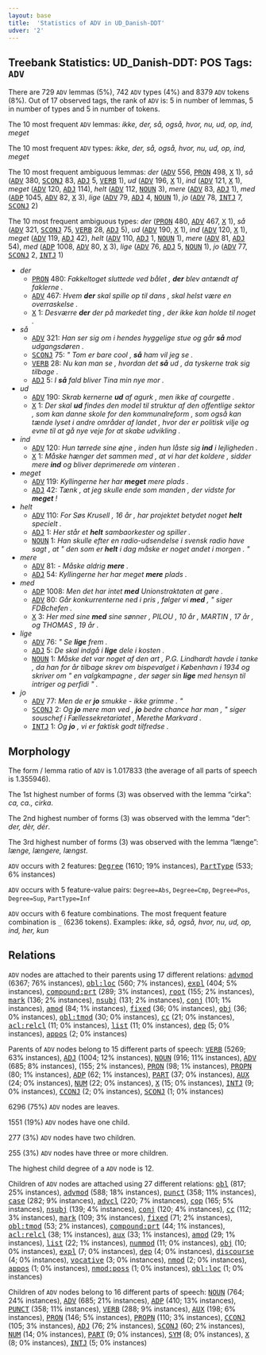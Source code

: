 ```yaml
---
layout: base
title:  'Statistics of ADV in UD_Danish-DDT'
udver: '2'
---
```


## Treebank Statistics: UD_Danish-DDT: POS Tags: `ADV`

There are 729 `ADV` lemmas (5%), 742 `ADV` types (4%) and 8379 `ADV` tokens (8%).
Out of 17 observed tags, the rank of `ADV` is: 5 in number of lemmas, 5 in number of types and 5 in number of tokens.

The 10 most frequent `ADV` lemmas: <em>ikke, der, så, også, hvor, nu, ud, op, ind, meget</em>

The 10 most frequent `ADV` types:  <em>ikke, der, så, også, hvor, nu, ud, op, ind, meget</em>

The 10 most frequent ambiguous lemmas: <em>der</em> (<tt><a href="da_ddt-pos-ADV.html">ADV</a></tt> 556, <tt><a href="da_ddt-pos-PRON.html">PRON</a></tt> 498, <tt><a href="da_ddt-pos-X.html">X</a></tt> 1), <em>så</em> (<tt><a href="da_ddt-pos-ADV.html">ADV</a></tt> 380, <tt><a href="da_ddt-pos-SCONJ.html">SCONJ</a></tt> 83, <tt><a href="da_ddt-pos-ADJ.html">ADJ</a></tt> 5, <tt><a href="da_ddt-pos-VERB.html">VERB</a></tt> 1), <em>ud</em> (<tt><a href="da_ddt-pos-ADV.html">ADV</a></tt> 196, <tt><a href="da_ddt-pos-X.html">X</a></tt> 1), <em>ind</em> (<tt><a href="da_ddt-pos-ADV.html">ADV</a></tt> 121, <tt><a href="da_ddt-pos-X.html">X</a></tt> 1), <em>meget</em> (<tt><a href="da_ddt-pos-ADV.html">ADV</a></tt> 120, <tt><a href="da_ddt-pos-ADJ.html">ADJ</a></tt> 114), <em>helt</em> (<tt><a href="da_ddt-pos-ADV.html">ADV</a></tt> 112, <tt><a href="da_ddt-pos-NOUN.html">NOUN</a></tt> 3), <em>mere</em> (<tt><a href="da_ddt-pos-ADV.html">ADV</a></tt> 83, <tt><a href="da_ddt-pos-ADJ.html">ADJ</a></tt> 1), <em>med</em> (<tt><a href="da_ddt-pos-ADP.html">ADP</a></tt> 1045, <tt><a href="da_ddt-pos-ADV.html">ADV</a></tt> 82, <tt><a href="da_ddt-pos-X.html">X</a></tt> 3), <em>lige</em> (<tt><a href="da_ddt-pos-ADV.html">ADV</a></tt> 79, <tt><a href="da_ddt-pos-ADJ.html">ADJ</a></tt> 4, <tt><a href="da_ddt-pos-NOUN.html">NOUN</a></tt> 1), <em>jo</em> (<tt><a href="da_ddt-pos-ADV.html">ADV</a></tt> 78, <tt><a href="da_ddt-pos-INTJ.html">INTJ</a></tt> 7, <tt><a href="da_ddt-pos-SCONJ.html">SCONJ</a></tt> 2)

The 10 most frequent ambiguous types:  <em>der</em> (<tt><a href="da_ddt-pos-PRON.html">PRON</a></tt> 480, <tt><a href="da_ddt-pos-ADV.html">ADV</a></tt> 467, <tt><a href="da_ddt-pos-X.html">X</a></tt> 1), <em>så</em> (<tt><a href="da_ddt-pos-ADV.html">ADV</a></tt> 321, <tt><a href="da_ddt-pos-SCONJ.html">SCONJ</a></tt> 75, <tt><a href="da_ddt-pos-VERB.html">VERB</a></tt> 28, <tt><a href="da_ddt-pos-ADJ.html">ADJ</a></tt> 5), <em>ud</em> (<tt><a href="da_ddt-pos-ADV.html">ADV</a></tt> 190, <tt><a href="da_ddt-pos-X.html">X</a></tt> 1), <em>ind</em> (<tt><a href="da_ddt-pos-ADV.html">ADV</a></tt> 120, <tt><a href="da_ddt-pos-X.html">X</a></tt> 1), <em>meget</em> (<tt><a href="da_ddt-pos-ADV.html">ADV</a></tt> 119, <tt><a href="da_ddt-pos-ADJ.html">ADJ</a></tt> 42), <em>helt</em> (<tt><a href="da_ddt-pos-ADV.html">ADV</a></tt> 110, <tt><a href="da_ddt-pos-ADJ.html">ADJ</a></tt> 1, <tt><a href="da_ddt-pos-NOUN.html">NOUN</a></tt> 1), <em>mere</em> (<tt><a href="da_ddt-pos-ADV.html">ADV</a></tt> 81, <tt><a href="da_ddt-pos-ADJ.html">ADJ</a></tt> 54), <em>med</em> (<tt><a href="da_ddt-pos-ADP.html">ADP</a></tt> 1008, <tt><a href="da_ddt-pos-ADV.html">ADV</a></tt> 80, <tt><a href="da_ddt-pos-X.html">X</a></tt> 3), <em>lige</em> (<tt><a href="da_ddt-pos-ADV.html">ADV</a></tt> 76, <tt><a href="da_ddt-pos-ADJ.html">ADJ</a></tt> 5, <tt><a href="da_ddt-pos-NOUN.html">NOUN</a></tt> 1), <em>jo</em> (<tt><a href="da_ddt-pos-ADV.html">ADV</a></tt> 77, <tt><a href="da_ddt-pos-SCONJ.html">SCONJ</a></tt> 2, <tt><a href="da_ddt-pos-INTJ.html">INTJ</a></tt> 1)


* <em>der</em>
  * <tt><a href="da_ddt-pos-PRON.html">PRON</a></tt> 480: <em>Fakkeltoget sluttede ved bålet , <b>der</b> blev antændt af faklerne .</em>
  * <tt><a href="da_ddt-pos-ADV.html">ADV</a></tt> 467: <em>Hvem <b>der</b> skal spille op til dans , skal helst være en overraskelse .</em>
  * <tt><a href="da_ddt-pos-X.html">X</a></tt> 1: <em>Desværre <b>der</b> der på markedet ting , der ikke kan holde til noget .</em>
* <em>så</em>
  * <tt><a href="da_ddt-pos-ADV.html">ADV</a></tt> 321: <em>Han ser sig om i hendes hyggelige stue og går <b>så</b> mod udgangsdøren .</em>
  * <tt><a href="da_ddt-pos-SCONJ.html">SCONJ</a></tt> 75: <em>" Tom er bare cool , <b>så</b> ham vil jeg se .</em>
  * <tt><a href="da_ddt-pos-VERB.html">VERB</a></tt> 28: <em>Nu kan man se , hvordan det <b>så</b> ud , da tyskerne trak sig tilbage .</em>
  * <tt><a href="da_ddt-pos-ADJ.html">ADJ</a></tt> 5: <em>I <b>så</b> fald bliver Tina min nye mor .</em>
* <em>ud</em>
  * <tt><a href="da_ddt-pos-ADV.html">ADV</a></tt> 190: <em>Skrab kernerne <b>ud</b> af agurk , men ikke af courgette .</em>
  * <tt><a href="da_ddt-pos-X.html">X</a></tt> 1: <em>Der skal <b>ud</b> findes den model til struktur af den offentlige sektor , som kan danne skole for den kommunalreform , som også kan tænde lyset i andre områder af landet , hvor der er politisk vilje og evne til at gå nye veje for at skabe udvikling .</em>
* <em>ind</em>
  * <tt><a href="da_ddt-pos-ADV.html">ADV</a></tt> 120: <em>Hun tørrede sine øjne , inden hun låste sig <b>ind</b> i lejligheden .</em>
  * <tt><a href="da_ddt-pos-X.html">X</a></tt> 1: <em>Måske hænger det sammen med , at vi har det koldere , sidder mere <b>ind</b> og bliver deprimerede om vinteren .</em>
* <em>meget</em>
  * <tt><a href="da_ddt-pos-ADV.html">ADV</a></tt> 119: <em>Kyllingerne her har <b>meget</b> mere plads .</em>
  * <tt><a href="da_ddt-pos-ADJ.html">ADJ</a></tt> 42: <em>Tænk , at jeg skulle ende som manden , der vidste for <b>meget</b> !</em>
* <em>helt</em>
  * <tt><a href="da_ddt-pos-ADV.html">ADV</a></tt> 110: <em>For Søs Krusell , 16 år , har projektet betydet noget <b>helt</b> specielt .</em>
  * <tt><a href="da_ddt-pos-ADJ.html">ADJ</a></tt> 1: <em>Her står et <b>helt</b> sambaorkester og spiller .</em>
  * <tt><a href="da_ddt-pos-NOUN.html">NOUN</a></tt> 1: <em>Han skulle efter en radio-udsendelse i svensk radio have sagt , at " den som er <b>helt</b> i dag måske er noget andet i morgen . "</em>
* <em>mere</em>
  * <tt><a href="da_ddt-pos-ADV.html">ADV</a></tt> 81: <em>- Måske aldrig <b>mere</b> .</em>
  * <tt><a href="da_ddt-pos-ADJ.html">ADJ</a></tt> 54: <em>Kyllingerne her har meget <b>mere</b> plads .</em>
* <em>med</em>
  * <tt><a href="da_ddt-pos-ADP.html">ADP</a></tt> 1008: <em>Men det har intet <b>med</b> Unionstraktaten at gøre .</em>
  * <tt><a href="da_ddt-pos-ADV.html">ADV</a></tt> 80: <em>Går konkurrenterne ned i pris , følger vi <b>med</b> , " siger FDBchefen .</em>
  * <tt><a href="da_ddt-pos-X.html">X</a></tt> 3: <em>Her med sine <b>med</b> sine sønner , PILOU , 10 år , MARTIN , 17 år , og THOMAS , 19 år .</em>
* <em>lige</em>
  * <tt><a href="da_ddt-pos-ADV.html">ADV</a></tt> 76: <em>" Se <b>lige</b> frem .</em>
  * <tt><a href="da_ddt-pos-ADJ.html">ADJ</a></tt> 5: <em>De skal indgå i <b>lige</b> dele i kosten .</em>
  * <tt><a href="da_ddt-pos-NOUN.html">NOUN</a></tt> 1: <em>Måske det var noget af den art , P.G. Lindhardt havde i tanke , da han for år tilbage skrev om bispevalget i København i 1934 og skriver om " en valgkampagne , der søger sin <b>lige</b> med hensyn til intriger og perfidi " .</em>
* <em>jo</em>
  * <tt><a href="da_ddt-pos-ADV.html">ADV</a></tt> 77: <em>Men de er <b>jo</b> smukke - ikke grimme . "</em>
  * <tt><a href="da_ddt-pos-SCONJ.html">SCONJ</a></tt> 2: <em>Og <b>jo</b> mere man ved , <b>jo</b> bedre chance har man , " siger souschef i Fællessekretariatet , Merethe Markvard .</em>
  * <tt><a href="da_ddt-pos-INTJ.html">INTJ</a></tt> 1: <em>Og <b>jo</b> , vi er faktisk godt tilfredse .</em>

## Morphology

The form / lemma ratio of `ADV` is 1.017833 (the average of all parts of speech is 1.355946).

The 1st highest number of forms (3) was observed with the lemma “cirka”: <em>ca, ca., cirka</em>.

The 2nd highest number of forms (3) was observed with the lemma “der”: <em>der, dèr, dér</em>.

The 3rd highest number of forms (3) was observed with the lemma “længe”: <em>længe, længere, længst</em>.

`ADV` occurs with 2 features: <tt><a href="da_ddt-feat-Degree.html">Degree</a></tt> (1610; 19% instances), <tt><a href="da_ddt-feat-PartType.html">PartType</a></tt> (533; 6% instances)

`ADV` occurs with 5 feature-value pairs: `Degree=Abs`, `Degree=Cmp`, `Degree=Pos`, `Degree=Sup`, `PartType=Inf`

`ADV` occurs with 6 feature combinations.
The most frequent feature combination is `_` (6236 tokens).
Examples: <em>ikke, så, også, hvor, nu, ud, op, ind, her, kun</em>


## Relations

`ADV` nodes are attached to their parents using 17 different relations: <tt><a href="da_ddt-dep-advmod.html">advmod</a></tt> (6367; 76% instances), <tt><a href="da_ddt-dep-obl-loc.html">obl:loc</a></tt> (560; 7% instances), <tt><a href="da_ddt-dep-expl.html">expl</a></tt> (404; 5% instances), <tt><a href="da_ddt-dep-compound-prt.html">compound:prt</a></tt> (289; 3% instances), <tt><a href="da_ddt-dep-root.html">root</a></tt> (155; 2% instances), <tt><a href="da_ddt-dep-mark.html">mark</a></tt> (136; 2% instances), <tt><a href="da_ddt-dep-nsubj.html">nsubj</a></tt> (131; 2% instances), <tt><a href="da_ddt-dep-conj.html">conj</a></tt> (101; 1% instances), <tt><a href="da_ddt-dep-amod.html">amod</a></tt> (84; 1% instances), <tt><a href="da_ddt-dep-fixed.html">fixed</a></tt> (36; 0% instances), <tt><a href="da_ddt-dep-obj.html">obj</a></tt> (36; 0% instances), <tt><a href="da_ddt-dep-obl-tmod.html">obl:tmod</a></tt> (30; 0% instances), <tt><a href="da_ddt-dep-cc.html">cc</a></tt> (21; 0% instances), <tt><a href="da_ddt-dep-acl-relcl.html">acl:relcl</a></tt> (11; 0% instances), <tt><a href="da_ddt-dep-list.html">list</a></tt> (11; 0% instances), <tt><a href="da_ddt-dep-dep.html">dep</a></tt> (5; 0% instances), <tt><a href="da_ddt-dep-appos.html">appos</a></tt> (2; 0% instances)

Parents of `ADV` nodes belong to 15 different parts of speech: <tt><a href="da_ddt-pos-VERB.html">VERB</a></tt> (5269; 63% instances), <tt><a href="da_ddt-pos-ADJ.html">ADJ</a></tt> (1004; 12% instances), <tt><a href="da_ddt-pos-NOUN.html">NOUN</a></tt> (916; 11% instances), <tt><a href="da_ddt-pos-ADV.html">ADV</a></tt> (685; 8% instances),  (155; 2% instances), <tt><a href="da_ddt-pos-PRON.html">PRON</a></tt> (98; 1% instances), <tt><a href="da_ddt-pos-PROPN.html">PROPN</a></tt> (80; 1% instances), <tt><a href="da_ddt-pos-ADP.html">ADP</a></tt> (62; 1% instances), <tt><a href="da_ddt-pos-PART.html">PART</a></tt> (37; 0% instances), <tt><a href="da_ddt-pos-AUX.html">AUX</a></tt> (24; 0% instances), <tt><a href="da_ddt-pos-NUM.html">NUM</a></tt> (22; 0% instances), <tt><a href="da_ddt-pos-X.html">X</a></tt> (15; 0% instances), <tt><a href="da_ddt-pos-INTJ.html">INTJ</a></tt> (9; 0% instances), <tt><a href="da_ddt-pos-CCONJ.html">CCONJ</a></tt> (2; 0% instances), <tt><a href="da_ddt-pos-SCONJ.html">SCONJ</a></tt> (1; 0% instances)

6296 (75%) `ADV` nodes are leaves.

1551 (19%) `ADV` nodes have one child.

277 (3%) `ADV` nodes have two children.

255 (3%) `ADV` nodes have three or more children.

The highest child degree of a `ADV` node is 12.

Children of `ADV` nodes are attached using 27 different relations: <tt><a href="da_ddt-dep-obl.html">obl</a></tt> (817; 25% instances), <tt><a href="da_ddt-dep-advmod.html">advmod</a></tt> (588; 18% instances), <tt><a href="da_ddt-dep-punct.html">punct</a></tt> (358; 11% instances), <tt><a href="da_ddt-dep-case.html">case</a></tt> (282; 9% instances), <tt><a href="da_ddt-dep-advcl.html">advcl</a></tt> (220; 7% instances), <tt><a href="da_ddt-dep-cop.html">cop</a></tt> (165; 5% instances), <tt><a href="da_ddt-dep-nsubj.html">nsubj</a></tt> (139; 4% instances), <tt><a href="da_ddt-dep-conj.html">conj</a></tt> (120; 4% instances), <tt><a href="da_ddt-dep-cc.html">cc</a></tt> (112; 3% instances), <tt><a href="da_ddt-dep-mark.html">mark</a></tt> (109; 3% instances), <tt><a href="da_ddt-dep-fixed.html">fixed</a></tt> (71; 2% instances), <tt><a href="da_ddt-dep-obl-tmod.html">obl:tmod</a></tt> (53; 2% instances), <tt><a href="da_ddt-dep-compound-prt.html">compound:prt</a></tt> (44; 1% instances), <tt><a href="da_ddt-dep-acl-relcl.html">acl:relcl</a></tt> (38; 1% instances), <tt><a href="da_ddt-dep-aux.html">aux</a></tt> (33; 1% instances), <tt><a href="da_ddt-dep-amod.html">amod</a></tt> (29; 1% instances), <tt><a href="da_ddt-dep-list.html">list</a></tt> (22; 1% instances), <tt><a href="da_ddt-dep-nummod.html">nummod</a></tt> (11; 0% instances), <tt><a href="da_ddt-dep-obj.html">obj</a></tt> (10; 0% instances), <tt><a href="da_ddt-dep-expl.html">expl</a></tt> (7; 0% instances), <tt><a href="da_ddt-dep-dep.html">dep</a></tt> (4; 0% instances), <tt><a href="da_ddt-dep-discourse.html">discourse</a></tt> (4; 0% instances), <tt><a href="da_ddt-dep-vocative.html">vocative</a></tt> (3; 0% instances), <tt><a href="da_ddt-dep-nmod.html">nmod</a></tt> (2; 0% instances), <tt><a href="da_ddt-dep-appos.html">appos</a></tt> (1; 0% instances), <tt><a href="da_ddt-dep-nmod-poss.html">nmod:poss</a></tt> (1; 0% instances), <tt><a href="da_ddt-dep-obl-loc.html">obl:loc</a></tt> (1; 0% instances)

Children of `ADV` nodes belong to 16 different parts of speech: <tt><a href="da_ddt-pos-NOUN.html">NOUN</a></tt> (764; 24% instances), <tt><a href="da_ddt-pos-ADV.html">ADV</a></tt> (685; 21% instances), <tt><a href="da_ddt-pos-ADP.html">ADP</a></tt> (410; 13% instances), <tt><a href="da_ddt-pos-PUNCT.html">PUNCT</a></tt> (358; 11% instances), <tt><a href="da_ddt-pos-VERB.html">VERB</a></tt> (288; 9% instances), <tt><a href="da_ddt-pos-AUX.html">AUX</a></tt> (198; 6% instances), <tt><a href="da_ddt-pos-PRON.html">PRON</a></tt> (146; 5% instances), <tt><a href="da_ddt-pos-PROPN.html">PROPN</a></tt> (110; 3% instances), <tt><a href="da_ddt-pos-CCONJ.html">CCONJ</a></tt> (105; 3% instances), <tt><a href="da_ddt-pos-ADJ.html">ADJ</a></tt> (76; 2% instances), <tt><a href="da_ddt-pos-SCONJ.html">SCONJ</a></tt> (60; 2% instances), <tt><a href="da_ddt-pos-NUM.html">NUM</a></tt> (14; 0% instances), <tt><a href="da_ddt-pos-PART.html">PART</a></tt> (9; 0% instances), <tt><a href="da_ddt-pos-SYM.html">SYM</a></tt> (8; 0% instances), <tt><a href="da_ddt-pos-X.html">X</a></tt> (8; 0% instances), <tt><a href="da_ddt-pos-INTJ.html">INTJ</a></tt> (5; 0% instances)

